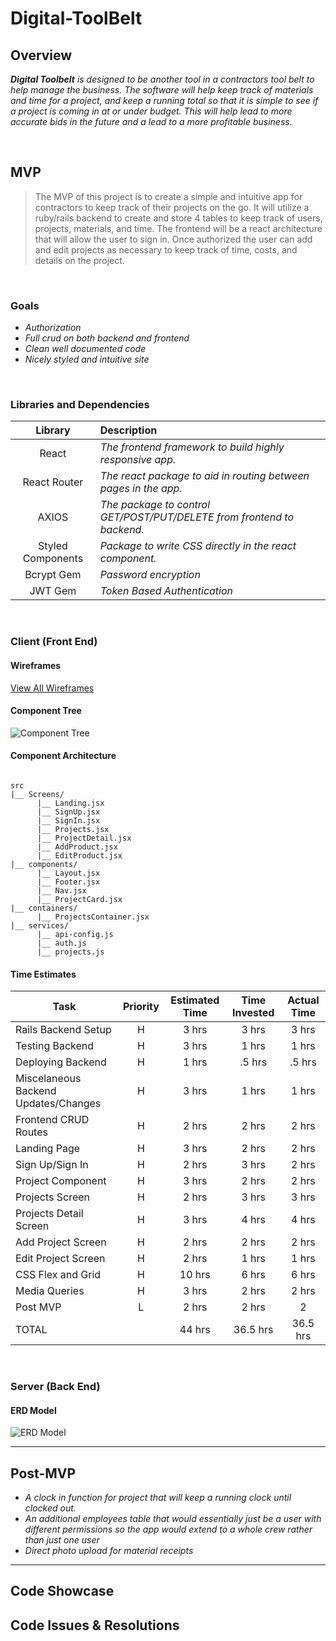 # Digital-ToolBelt

## Overview

_**Digital Toolbelt** is designed to be another tool in a contractors tool belt to help manage the business.
The software will help keep track of materials and time for a project, and keep a running total so that it is
simple to see if a project is coming in at or under budget. This will help lead to more accurate bids in the future and a lead to a more profitable business._


<br>

## MVP

> The MVP of this project is to create a simple and intuitive app for contractors to keep track of their projects on the go. It will utilize a ruby/rails backend to create and store 4 tables to keep track of users, projects, materials, and time. The frontend will be a react architecture that will allow the user to sign in. Once authorized the user can add and edit projects as necessary to keep track of time, costs, and details on the project. 

<br>

### Goals

- _Authorization_
- _Full crud on both backend and frontend_
- _Clean well documented code_
- _Nicely styled and intuitive site_

<br>

### Libraries and Dependencies



|     Library      | Description                                |
| :--------------: | :----------------------------------------- |
|      React       | _The frontend framework to build highly responsive app._ |
|   React Router   | _The react package to aid in routing between pages in the app._ |
|     AXIOS        | _The package to control GET/POST/PUT/DELETE from frontend to backend._ |
| Styled Components| _Package to write CSS directly in the react component._ |
|    Bcrypt Gem    | _Password encryption_ |
|    JWT Gem       |_Token Based Authentication_|

<br>

### Client (Front End)

#### Wireframes

[View All Wireframes](https://whimsical.com/UE2dxyXNXDkEiFdeztQ7pf)

#### Component Tree

![Component Tree ](https://i.imgur.com/TwvqQm5.png)

#### Component Architecture


``` structure

src
|__ Screens/
      |__ Landing.jsx
      |__ SignUp.jsx
      |__ SignIn.jsx
      |__ Projects.jsx
      |__ ProjectDetail.jsx
      |__ AddProduct.jsx
      |__ EditProduct.jsx
|__ components/
      |__ Layout.jsx
      |__ Footer.jsx
      |__ Nav.jsx
      |__ ProjectCard.jsx
|__ containers/
      |__ ProjectsContainer.jsx
|__ services/
      |__ api-config.js
      |__ auth.js
      |__ projects.js

```

#### Time Estimates


| Task                | Priority | Estimated Time | Time Invested | Actual Time | 
| ------------------- | :------: | :------------: | :-----------: | :---------: |
| Rails Backend Setup |    H     |     3 hrs      |     3 hrs     |    3 hrs      |
| Testing Backend     |    H     |     3 hrs      |     1 hrs     |     1 hrs     |
| Deploying Backend   |    H     |     1 hrs      |     .5 hrs     |     .5 hrs     |
| Miscelaneous Backend Updates/Changes |    H     |     3 hrs      |     1 hrs     |     1 hrs     |
| Frontend CRUD Routes |    H     |     2 hrs      |     2 hrs     |     2 hrs   |
| Landing Page         |    H     |     3 hrs      |     2 hrs     |     2 hrs    |
| Sign Up/Sign In      |    H     |     2 hrs      |     3 hrs     |     2 hrs     |
| Project Component    |    H     |     3 hrs      |     2 hrs     |     2 hrs   |
| Projects Screen    |    H     |     2 hrs      |     3 hrs     |     3 hrs    |
| Projects Detail Screen    |    H     |     3 hrs      |     4 hrs     |     4 hrs     |
| Add Project Screen    |    H     |     2 hrs      |     2 hrs     |     2 hrs    |
| Edit Project Screen    |    H     |     2 hrs      |     1 hrs     |     1 hrs    |
| CSS Flex and Grid |    H     |     10 hrs      |     6 hrs     |     6 hrs   |
| Media Queries    |    H     |     3 hrs      |     2 hrs     |     2 hrs    |
| Post MVP    |    L     |     2 hrs      |     2 hrs     |     2     |
| TOTAL               |          |     44 hrs      |     36.5 hrs     |     36.5 hrs    |

<br>

### Server (Back End)

#### ERD Model

![ERD Model](https://i.imgur.com/byLg7YN.png)
<br>

***

## Post-MVP

- _A clock in function for project that will keep a running clock until clocked out._
- _An additional employees table that would essentially just be a user with different permissions so the app would extend to a whole crew rather than just one user_
- _Direct photo upload for material receipts_

***

## Code Showcase

## Code Issues & Resolutions


